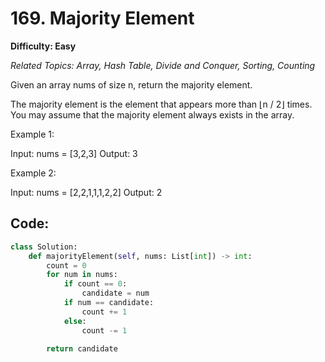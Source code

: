 # 169. Majority Element

**Difficulty: Easy**

*Related Topics: Array, Hash Table, Divide and Conquer, Sorting, Counting*

Given an array nums of size n, return the majority element.

The majority element is the element that appears more than ⌊n / 2⌋ times. You may assume that the majority element always exists in the array.

Example 1:

Input: nums = [3,2,3]
Output: 3

Example 2:

Input: nums = [2,2,1,1,1,2,2]
Output: 2

## Code:

```python
class Solution:
    def majorityElement(self, nums: List[int]) -> int:
        count = 0
        for num in nums:
            if count == 0:
                candidate = num
            if num == candidate:
                count += 1
            else:
                count -= 1
        
        return candidate
```

